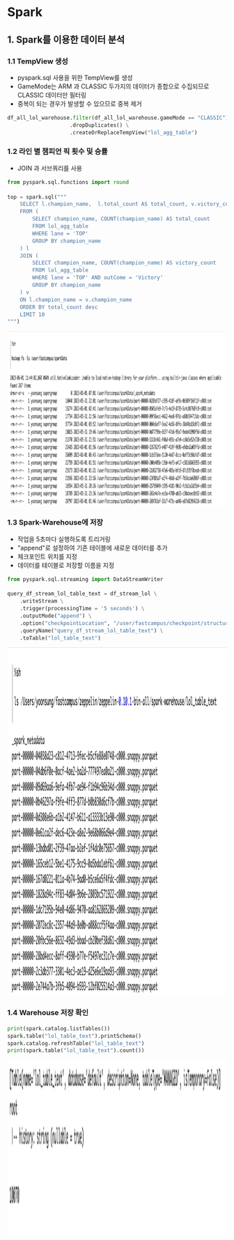# Spark
## 1. Spark를 이용한 데이터 분석
### 1.1 TempView 생성
- pyspark.sql 사용을 위한 TempView를 생성
- GameMode는 ARM 과 CLASSIC 두가지의 데이터가 종합으로 수집되므로 CLASSIC 데이터만 필터링
- 중복이 되는 경우가 발생할 수 있으므로 중복 제거
```python
df_all_lol_warehouse.filter(df_all_lol_warehouse.gameMode == "CLASSIC") \
                    .dropDuplicates() \
                    .createOrReplaceTempView("lol_agg_table")
```
### 1.2 라인 별 챔피언 픽 횟수 및 승률
- JOIN 과 서브쿼리를 사용
```python
from pyspark.sql.functions import round

top = spark.sql("""
    SELECT l.champion_name,  l.total_count AS total_count, v.victory_count AS victory_count, CAST(ROUND((v.victory_count / l.total_count) * 100) AS INTEGER) AS victory_rate
    FROM (
        SELECT champion_name, COUNT(champion_name) AS total_count
        FROM lol_agg_table
        WHERE lane = 'TOP'
        GROUP BY champion_name
    ) l
    JOIN (
        SELECT champion_name, COUNT(champion_name) AS victory_count
        FROM lol_agg_table
        WHERE lane = 'TOP' AND outCome = 'Victory'
        GROUP BY champion_name
    ) v
    ON l.champion_name = v.champion_name
    ORDER BY total_count desc
    LIMIT 10
""")
```
<p align="left">
<img src="../Images/hdfs_text.png" alt="이미지" width="1000" height="400">
</p>

### 1.3 Spark-Warehouse에 저장
- 작업을 5초마다 실행하도록 트리거링
- "append"로 설정하여 기존 테이블에 새로운 데이터를 추가
- 체크포인트 위치를 지정
- 데이터를 테이블로 저장할 이름을 지정
```python
from pyspark.sql.streaming import DataStreamWriter

query_df_stream_lol_table_text = df_stream_lol \
    .writeStream \
    .trigger(processingTime = '5 seconds') \
    .outputMode("append") \
    .option("checkpointLocation", "/user/fastcampus/checkpoint/structured_streaming/lol_table_text") \
    .queryName("query_df_stream_lol_table_text") \
    .toTable("lol_table_text")
```
<p align="left">
<img src="../Images/warehouse.png" alt="이미지" width="1000" height="800">
</p>

### 1.4 Warehouse 저장 확인
```python
print(spark.catalog.listTables())
spark.table("lol_table_text").printSchema()
spark.catalog.refreshTable("lol_table_text")
print(spark.table("lol_table_text").count())
```
<p align="left">
<img src="../Images/warehouse_check.png" alt="이미지" width="1000" height="400">
</p>
